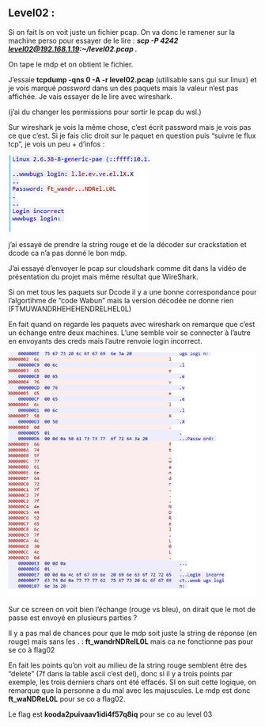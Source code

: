 ## Level02 :
    
Si on fait ls on voit juste un fichier pcap. On va donc le ramener sur la machine perso pour essayer de le lire : ***scp -P 4242 [level02@192.168.1.19](mailto:level02@192.168.1.19):~/level02.pcap .***
    
On tape le mdp et on obtient le fichier.

J’essaie **tcpdump -qns 0 -A -r level02.pcap** (utilisable sans gui sur linux) et je vois marqué *password* dans un des paquets mais la valeur n’est pas affichée. Je vais essayer de le lire avec wireshark.

(j’ai du changer les permissions pour sortir le pcap du wsl.) 

Sur wireshark je vois la même chose, c’est écrit password mais je vois pas ce que c’est. Si je fais clic droit sur le paquet en question puis “suivre le flux tcp”, je vois un peu + d’infos :

![Untitled](./screenshots/Untitled%202.png)

j’ai essayé de prendre la string rouge et de la décoder sur crackstation et dcode ca n’a pas donné le bon mdp.

J’ai essayé d’envoyer le pcap sur cloudshark comme dit dans la vidéo de présentation du projet mais même résultat que WireShark.

Si on met tous les paquets sur Dcode il y a une bonne correspondance pour l’algortihme de “code Wabun” mais la version décodée ne donne rien (FTMUWANDRHEHEHENDRELHEL0L)

En fait quand on regarde les paquets avec wireshark on remarque que c’est un échange entre deux machines. L’une semble voir se connecter à l’autre en envoyants des creds mais l’autre renvoie login incorrect.

![Untitled](./screenshots/Untitled%203.png)

Sur ce screen on voit bien l’échange (rouge vs bleu), on dirait que le mot de passe est envoyé en plusieurs parties ?

Il y a pas mal de chances pour que le mdp soit juste la string de réponse (en rouge) mais sans les . : **ft_wandrNDRelL0L** mais ca ne fonctionne pas pour se co à flag02

En fait les points qu’on voit au milieu de la string rouge semblent être des “delete” (7f dans la table ascii c’est del), donc si il y a trois points par exemple, les trois derniers chars ont été effacés. SI on suit cette logique, on remarque que la personne a du mal avec les majuscules. Le mdp est donc **ft_waNDReL0L** pour se co a flag02.

Le flag est **kooda2puivaav1idi4f57q8iq** pour se co au level 03
